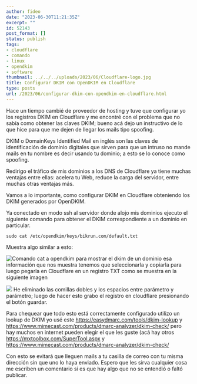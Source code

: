 ```yaml
---
author: fideo
date: "2023-06-30T11:21:35Z"
excerpt: ""
id: 52143
post_format: []
status: publish
tags:
- cloudflare
- comando
- linux
- opendkim
- software
thumbnail: ../../../uploads/2023/06/Cloudflare-logo.jpg
title: Configurar DKIM con OpenDKIM en Cloudflare
type: posts
url: /2023/06/configurar-dkim-con-opendkim-en-cloudflare.html
---
```


Hace un tiempo cambié de proveedor de hosting y tuve que configurar yo los registros DKIM en Cloudflare y me encontré con el problema que no sabía como obtener las claves DKIM; bueno acá dejo un instructivo de lo que hice para que me dejen de llegar los mails tipo spoofing.

DKIM o DomainKeys Identified Mail en inglés son las claves de identificación de dominio digitales que sirven para que un intruso no mande mails en tu nombre es decir usando tu dominio; a esto se lo conoce como spoofing.

Redirigo el tráfico de mis dominios a los DNS de Cloudflare ya tiene muchas ventajas entre ellas: acelera tu Web, reduce la carga del servidor, entre muchas otras ventajas más.

Vamos a lo importante, como configurar DKIM en Cloudflare obteniendo los DKIM generados por OpenDKIM.

Ya conectado en modo ssh al servidor donde alojo mis dominios ejecuto el siguiente comando para obtener el DKIM correspondiente a un dominio en particular.

```
sudo cat /etc/opendkim/keys/bikrun.com/default.txt
```

Muestra algo similar a esto:

![Comando cat a opendkim para mostrar el dkim de un dominio](/assets/uploads/2023/06/ConsolaSSH_cat_OpenDKIM.png)
esa información que nos muestra tenemos que seleccionarla y copiarla para luego pegarla en Cloudflare en un registro TXT como se muestra en la siguiente imagen

![](/assets/uploads/2023/06/Cloudflare_DKIM_configuracion_registro_txt.png)
He eliminado las comillas dobles y los espacios entre parámetro y parámetro; luego de hacer esto grabo el registro en cloudflare presionando el botón guardar.

Para chequear que todo esto está correctamente configurado utilizo un lookup de DKIM yo usé este <a href="https://easydmarc.com/tools/dkim-lookup" target="-blank">https://easydmarc.com/tools/dkim-lookup </a> y <a href="https://www.mimecast.com/products/dmarc-analyzer/dkim-check/">https://www.mimecast.com/products/dmarc-analyzer/dkim-check/</a> pero hay muchos en internet pueden elegir el que les guste (acá hay otros <a href="https://mxtoolbox.com/SuperTool.aspx" target="_blank">https://mxtoolbox.com/SuperTool.aspx</a> y <a href="https://www.mimecast.com/products/dmarc-analyzer/dkim-check/" target="_blank">https://www.mimecast.com/products/dmarc-analyzer/dkim-check/</a>

Con esto se evitará que lleguen mails a tu casilla de correo con tu misma dirección sin que uno lo haya enviado. Espero que les sirva cualquier cosa me escriben un comentario si es que hay algo que no se entendió o faltó publicar.
